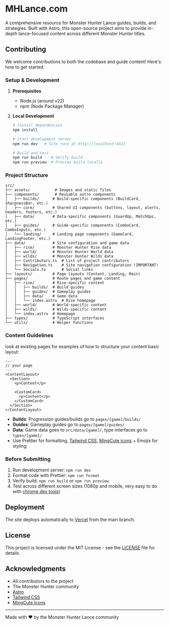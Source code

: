 # MHLance.com

A comprehensive resource for Monster Hunter Lance guides, builds, and strategies. Built with Astro, this open-source project aims to provide in-depth lance-focused content across different Monster Hunter titles.

## Contributing

We welcome contributions to both the codebase and guide content! Here's how to get started:

### Setup & Development

1. **Prerequisites**

   - Node.js (around v22)
   - npm (Node Package Manager)

2. **Local Development**

   ```bash
   # Install dependencies
   npm install

   # Start development server
   npm run dev   # Site runs at http://localhost:4321

   # Build and test
   npm run build    # Verify build
   npm run preview  # Preview build locally
   ```

### Project Structure

```
src/
├── assets/           # Images and static files
├── components/       # Reusable astro components
│   ├── builds/      # Build-specific components (BuildCard, SharpnessBar, etc.)
│   ├── core/        # Shared UI components (buttons, layout, alerts, headers, footers, etc.)
│   ├── data/        # Data-specific components (GuardUp, MatchUps, etc.)
│   ├── guides/      # Guide-specific components (ComboCard, ComboInputs, etc.)
│   └── landing/     # Landing page components (GameCard, LandingFooter, etc.)
├── data/            # Site configuration and game data
│   ├── rise/        # Monster Hunter Rise data
│   ├── world/       # Monster Hunter World data
│   ├── wilds/       # Monster Hunter Wilds data
│   ├── Contributors.ts  # List of project contributors
│   ├── Navigation.ts    # Site navigation configuration !IMPORTANT!
│   └── Socials.ts       # Social links
├── layouts/         # Page layouts (Content, Landing, Main)
├── pages/           # Route pages and game content
│   ├── rise/        # Rise-specific content
│   │   ├── builds/  # Build guides
│   │   ├── guides/  # Gameplay guides
│   │   ├── data/    # Game data
│   │   └── index.astro  # Rise homepage
│   ├── world/       # World-specific content
│   ├── wilds/       # Wilds-specific content
│   └── index.astro  # Homepage
├── types/           # TypeScript interfaces
└── utils/           # Helper functions
```

### Content Guidelines

look at existing pages for examples of how to structure your content
basic layout:

```
---
// your page
---
<ContentLayout>
  <Section>
    <p>Content</p>

    <CustomCard>
      <p>Content</p>
    </CustomCard>
  </Section>
</ContentLayout>
```

- **Builds**: Progression guides/builds go to `pages/[game]/builds/`
- **Guides**: Gameplay guides go to `pages/[game]/guides/`
- **Data**: Game data goes to `src/data/[game]/`, type interfaces go to `types/[game]/`
- Use Prettier for formatting, [Tailwind CSS](https://tailwindcss.com/), [MingCute icons](https://icon-sets.iconify.design/mingcute/) + Emojis for styling

### Before Submitting

1. Run development server: `npm run dev`
2. Format code with Prettier: `npm run format`
3. Verify build: `npm run build` or `npm run preview`
4. Test across different screen sizes (1080p and mobile, very easy to do with [chrome dev tools](https://developer.chrome.com/docs/devtools/device-mode))

## Deployment

The site deploys automatically to [Vercel](https://vercel.com) from the main branch.

## License

This project is licensed under the MIT License - see the [LICENSE](LICENSE) file for details.

## Acknowledgments

- All contributors to the project
- The Monster Hunter community
- [Astro](https://astro.build)
- [Tailwind CSS](https://tailwindcss.com)
- [MingCute Icons](https://www.mingcute.com)

---

Made with ❤️ by the Monster Hunter Lance community
